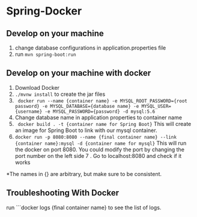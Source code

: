 # Spring-Docker
## Develop on your machine
1. change database configurations in application.properties file
2. run ```mvn spring-boot:run```
## Develop on your machine with docker 
1. Download Docker
2. ```./mvnw install``` to create the jar files 
3.  ``` docker run --name {container name} -e MYSQL_ROOT_PASSWORD={root password} -e MYSQL_DATABASE={database name} -e MYSQL_USER={username} -e MYSQL_PASSWORD={password} -d mysql:5.6```
4. Change database name in application properties to container name
5. ``` docker build . -t {container name for Spring Boot}``` This will create an image for Spring Boot to link with our mysql container.
6.  ```docker run -p 8080:8080 --name {final container name} --link {container name}:mysql -d {container name for mysql}``` This will run the docker on port 8080. You could modify the port by changing the port number on the left side 
7 . Go to localhost:8080 and check if it works

*The names in {} are arbitrary, but make sure to be consistent.

## Troubleshooting With Docker
run ```docker logs {final container name} to see the list of logs.
